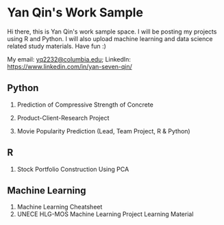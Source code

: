 # Yan Qin's Work Sample

Hi there, this is Yan Qin's work sample space. 
I will be posting my projects using R and Python. I will also upload machine learning and data science related study materials. Have fun :) 

My email: yq2232@columbia.edu;
LinkedIn: https://www.linkedin.com/in/yan-seven-qin/

## Python
1. Prediction of Compressive Strength of Concrete

2. Product-Client-Research Project

3. Movie Popularity Prediction (Lead, Team Project, R & Python)

## R
1. Stock Portfolio Construction Using PCA

## Machine Learning
1. Machine Learning Cheatsheet
2. UNECE HLG-MOS Machine Learning Project Learning Material


